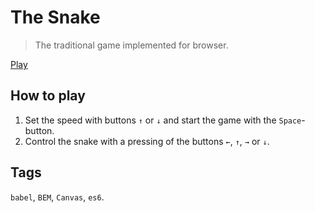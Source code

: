 # The Snake

> The traditional game implemented for browser.

[Play](https://codesandbox.io/embed/snake-gk0hj?fontsize=14&initialpath=%2F&view=preview)

## How to play

1. Set the speed with buttons `↑` or `↓` and start the game with the `Space`-button.
1. Control the snake with a pressing of the buttons `←`, `↑`, `→` or `↓`.

## Tags

`babel`, `BEM`, `Canvas`, `es6`.
